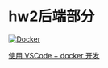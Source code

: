 # hw2后端部分

[![Docker](https://github.com/ds-hw-fuuzen/hw2-backend/actions/workflows/docker-publish.yml/badge.svg)](https://github.com/ds-hw-fuuzen/hw2-backend/actions/workflows/docker-publish.yml)

[使用 VSCode + docker 开发](https://github.com/ds-hw-fuuzen/.github/blob/main/profile/README.md)